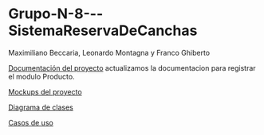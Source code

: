 # Grupo-N-8---SistemaReservaDeCanchas
Maximiliano Beccaria, Leonardo Montagna y Franco Ghiberto

[Documentación del proyecto](https://docs.google.com/document/d/1KrzqDPzdxSta2u_q1C-ZX4EYfe9-FVwOarb7j-clQqg/edit?usp=sharing)   actualizamos la documentacion para registrar el modulo Producto.


[Mockups del proyecto](https://www.figma.com/design/sn884FDN51d7lW9HI4Uv5O/Sistema-de-Reserva-Ordenado?m=auto&t=Q5dXaXpnkWi6MyGJ-1)


[Diagrama de clases](https://lucid.app/lucidchart/d4d01b04-14a6-45b5-9c7d-63e74d6a985e/edit?viewport_loc=-2292%2C-439%2C5709%2C2702%2C0_0&invitationId=inv_2b6b48eb-d0de-491a-9294-d541e3be206e)

[Casos de uso](https://docs.google.com/document/d/1sesDRO_LxaVYSa2c-jOU3fWbeg4J9-Z1t82WM1o7qLk/edit?usp=sharing)
